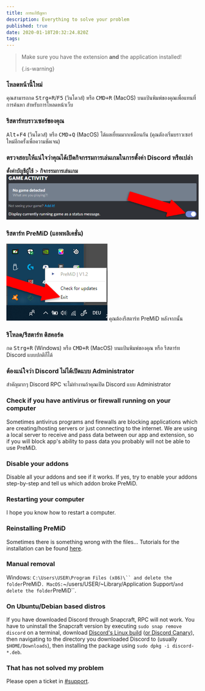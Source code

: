 ```yaml
---
title: การแก้ปัญหา
description: Everything to solve your problem
published: true
date: 2020-01-18T20:32:24.820Z
tags:
---
```


> Make sure you have the extension **and** the application installed! 
> 
> {.is-warning}

### โหลดหน้านี้ใหม่
คุณสามารถกด <kbd>Strg+R</kbd>/<kbd>F5</kbd> (วินโดวส์) หรือ <kbd>CMD+R</kbd> (MacOS) บนแป้นพิมพ์ของคุณเพื่อแทนที่การค้นหา สำหรับการโหลดหน้าเว็บ

### รีสตาร์ทบราวเซอร์ของคุณ
<kbd>Alt</kbd>+<kbd>F4</kbd> (วินโดวส์) หรือ <kbd>CMD</kbd>+<kbd>Q</kbd> (MacOS) ได้ผลเยี่ยมมากเหมือนกัน (คุณตัองเริ่มบราวเซอร์ใหม่อีกครั้งเพื่อความชัดเจน)

### ตรวจสอบให้แน่ใจว่าคุณได้เปิดกิจกรรมการเล่นเกมในการตั้งค่า Discord หรือเปล่า
**ตั้งค่าบัญชีผู้ใช้** > **กิจกรรมการเล่นเกม** ![gameactivity_edited.png](/gameactivity_edited.png)

### รีสตาร์ท PreMiD (แอพพลิเคชั่น)
![quit.png](/quit.png) คุณต้องรีสตาร์ท PreMiD หลังจากนั้น

### รีโหลด/รีสตาร์ท ดิสคอร์ด
กด <kbd>Strg+R</kbd> (Windows) หรือ <kbd>CMD+R</kbd> (MacOS) บนแป้นพิมพ์ของคุณ หรือ รีสตาร์ท Discord แบบปกติก็ได้

### ต้องแน่ใจว่า Discord ไม่ได้เปิดแบบ Administrator
สำคัญมากๆ Discord RPC จะไม่ทำงานถ้าคุณเปิด Discord แบบ Administrator

### Check if you have antivirus or firewall running on your computer
Sometimes antivirus programs and firewalls are blocking applications which are creating/hosting servers or just connecting to the internet. We are using a local server to receive and pass data between our app and extension, so if you will block app's ability to pass data you probably will not be able to use PreMiD.

### Disable your addons
Disable all your addons and see if it works. If yes, try to enable your addons step-by-step and tell us which addon broke PreMiD.

### Restarting your computer
I hope you know how to restart a computer.

### Reinstalling PreMiD
Sometimes there is something wrong with the files... Tutorials for the installation can be found [here](/install).

### Manual removal
Windows:    `C:\Users\USER\Program Files (x86)\`` and delete the folder`PreMiD`.
MacOS:`~/users/USER/~Library/Application Support/`and delete the folder`PreMiD``.

### On Ubuntu/Debian based distros
If you have downloaded Discord through Snapcraft, RPC will not work. You have to uninstall the Snapcraft version by executing `sudo snap remove discord` on a terminal, download [Discord's Linux build](https://discordapp.com/api/download?platform=linux) ([or Discord Canary](https://discordapp.com/api/canary/download?platform=linux)), then navigating to the directory you downloaded Discord to (usually `$HOME/Downloads`), then installing the package using `sudo dpkg -i discord-*.deb`.

### That has not solved my problem
Please open a ticket in [#support](https://discord.gg/PreMiD).
